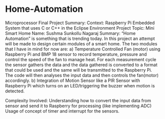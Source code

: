 # Home-Automation

Microprocessor Final Project Summary:
Context: Raspberry Pi Embedded System that uses C or C++ in the Eclipse Environment
Project Topic: Mini Smart Home
Name: Sushma Sunkollu Nagaraj
Summary:
“Home Automation” is something that is trending today. In this project an attempt will be made to design certain modules of a smart home. The two modules that I have in mind for now are:
a)	Temperature Controlled Fan (motor) using Raspberry Pi and BMP 18 sensor to record temperature, pressure and control the speed of the fan to manage heat. For each measurement cycle the sensor gathers the data and the data gathered is converted to a format that could be used and the same will be transmitted to the Raspberry Pi. The code will then analyses the input data and then controls the fan(motor) accordingly.
b)	Integration of Motion Sensor like a PIR Sensor with Raspberry Pi which turns on an LED/triggering the buzzer when motion is detected. 

 

Complexity Involved:
Understanding how to convert the input data from sensor and send it to Raspberry for processing (like implementing ADC)
Usage of concept of timer and interrupt for the sensors.
